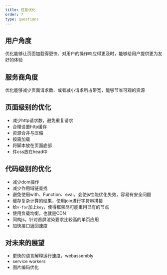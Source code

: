 ```yaml
---
title: 性能优化
order: 7
type: questions
---
```


## 用户角度
优化能够让页面加载得更快、对用户的操作响应得更及时，能够给用户提供更为友好的体验

## 服务商角度
优化能够减少页面请求数、或者减小请求所占带宽，能够节省可观的资源

## 页面级别的优化
- 减少http请求数，避免重复请求
- 合理设置http缓存
- 资源合并与压缩
- 按需加载
- 将脚本放在页面底部
- 件css放在head中

## 代码级别的优化
- 减少dom操作
- 减少作用域链查找
- 避免使用with、Function、eval，会使js性能优化失效，容易有安全问题
- 缓存复杂计算的结果，使用join进行字符串拼接
- 给`v-for`加上`key`，使得框架尽可能重用已有的节点
- 使用负载均衡，也就是CDN
- 同构js，针对首屏渲染要求比较高的单页应用
- 加快接口返回速度

## 对未来的展望
- 更快的语言解释运行速度，webassembly
- service workers
- 图片编码优化
